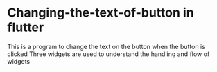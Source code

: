# Changing-the-text-of-button in flutter


This is a program to change the text on the button when the button is clicked
Three widgets are used to understand the handling and flow of widgets
